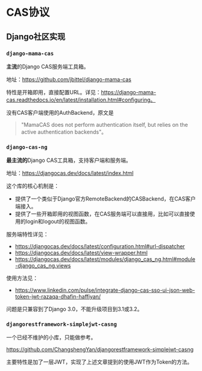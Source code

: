# CAS协议

## Django社区实现

### `django-mama-cas`

**主流**的Django CAS服务端工具箱。

地址：https://github.com/jbittel/django-mama-cas

特性是开箱即用，直接配置URL。详见：https://django-mama-cas.readthedocs.io/en/latest/installation.html#configuring。

没有CAS客户端使用的AuthBackend，原文是
> "MamaCAS does not perform authentication itself, but relies on the active authentication backends"。

### `django-cas-ng`

**最主流的**Django CAS工具箱，支持客户端和服务端。

地址：https://djangocas.dev/docs/latest/index.html

这个库的核心机制是：
- 提供了一个类似于Django官方RemoteBackend的CASBackend，在CAS客户端接入。
- 提供了一些开箱即用的视图函数，在CAS服务端可以直接用，比如可以直接使用的login和logout的视图函数。

服务端特性详见：
- https://djangocas.dev/docs/latest/configuration.html#url-dispatcher
- https://djangocas.dev/docs/latest/view-wrapper.html
- https://djangocas.dev/docs/latest/modules/django_cas_ng.html#module-django_cas_ng.views

使用方法见：
- https://www.linkedin.com/pulse/integrate-django-cas-sso-ui-json-web-token-jwt-razaqa-dhafin-haffiyan/

问题是只兼容到了Django 3.0，不能升级项目到3.1或3.2。

### `djangorestframework-simplejwt-casng`

一个已经不维护的小库，只能做参考。

https://github.com/ChangshengYan/djangorestframework-simplejwt-casng

主要特性是加了一层JWT，实现了上述文章提到的使用JWT作为Token的方法。
